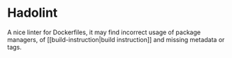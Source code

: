 # Hadolint
A nice linter for Dockerfiles, it may find incorrect usage of package managers, of [[build-instruction|build instruction]] and missing metadata or tags.
